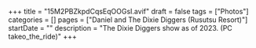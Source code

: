 +++
title = "15M2PBZkpdCqsEqOOGsI.avif"
draft = false
tags = ["Photos"]
categories = []
pages = ["Daniel and The Dixie Diggers (Rusutsu Resort)"]
startDate = ""
description = "The Dixie Diggers show as of 2023. (PC takeo_the_ride)"
+++

